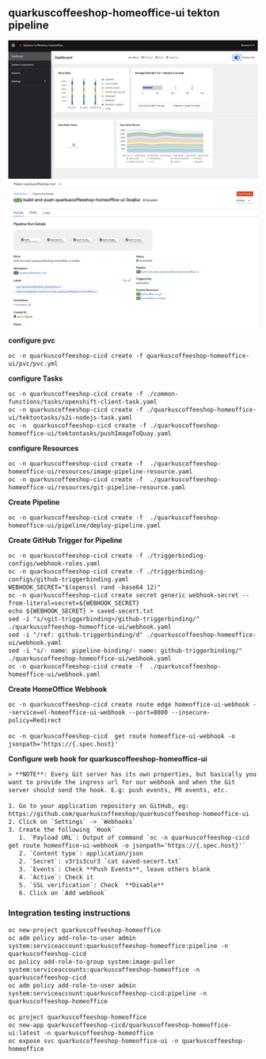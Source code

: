 
## quarkuscoffeeshop-homeoffice-ui tekton pipeline

![homeoffice-dashboard](../images/homeoffice-dashboard.png)
![homeoffice-ui-pipeline](../images/homeoffice-ui-pipeline.png)

**configure pvc**
```
oc -n quarkuscoffeeshop-cicd create -f quarkuscoffeeshop-homeoffice-ui/pvc/pvc.yml
```

**configure Tasks**
```
oc -n quarkuscoffeeshop-cicd create -f ./common-functions/tasks/openshift-client-task.yaml
oc -n quarkuscoffeeshop-cicd create -f ./quarkuscoffeeshop-homeoffice-ui/tektontasks/s2i-nodejs-task.yaml
oc -n  quarkuscoffeeshop-cicd create -f ./quarkuscoffeeshop-homeoffice-ui/tektontasks/pushImageToQuay.yaml
```

**configure Resources**
```
oc -n quarkuscoffeeshop-cicd create -f  ./quarkuscoffeeshop-homeoffice-ui/resources/image-pipeline-resource.yaml
oc -n quarkuscoffeeshop-cicd create -f  ./quarkuscoffeeshop-homeoffice-ui/resources/git-pipeline-resource.yaml
```

**Create Pipeline**
```
oc -n quarkuscoffeeshop-cicd create -f  ./quarkuscoffeeshop-homeoffice-ui/pipeline/deploy-pipeline.yaml
```

**Create GitHub Trigger for Pipeline**
```
oc -n quarkuscoffeeshop-cicd create -f ./triggerbinding-configs/webhook-roles.yaml
oc -n quarkuscoffeeshop-cicd create -f ./triggerbinding-configs/github-triggerbinding.yaml
WEBHOOK_SECRET="$(openssl rand -base64 12)"
oc -n quarkuscoffeeshop-cicd create secret generic webhook-secret --from-literal=secret=${WEBHOOK_SECRET}
echo ${WEBHOOK_SECRET} > saved-secert.txt
sed -i "s/<git-triggerbinding>/github-triggerbinding/" ./quarkuscoffeeshop-homeoffice-ui/webhook.yaml
sed -i "/ref: github-triggerbinding/d" ./quarkuscoffeeshop-homeoffice-ui/webhook.yaml
sed -i "s/- name: pipeline-binding/- name: github-triggerbinding/" ./quarkuscoffeeshop-homeoffice-ui/webhook.yaml
oc -n quarkuscoffeeshop-cicd create -f  ./quarkuscoffeeshop-homeoffice-ui/webhook.yaml
```

**Create HomeOffice Webhook**
```
oc -n quarkuscoffeeshop-cicd create route edge homeoffice-ui-webhook --service=el-homeoffice-ui-webhook --port=8080 --insecure-policy=Redirect

oc -n quarkuscoffeeshop-cicd  get route homeoffice-ui-webhook -o jsonpath='https://{.spec.host}'

```

**Configure web hook for quarkuscoffeeshop-homeoffice-ui**

    > **NOTE**: Every Git server has its own properties, but basically you want to provide the ingress url for our webhook and when the Git server should send the hook. E.g: push events, PR events, etc.

    1. Go to your application repository on GitHub, eg: https://github.com/quarkuscoffeeshop/quarkuscoffeeshop-homeoffice-ui
    2. Click on `Settings` -> `Webhooks`
    3. Create the following `Hook`
       1. `Payload URL`: Output of command `oc -n quarkuscoffeeshop-cicd  get route homeoffice-ui-webhook -o jsonpath='https://{.spec.host}'`
       2. `Content type`: application/json
       2. `Secret`: v3r1s3cur3 `cat saved-secert.txt`
       3. `Events`: Check **Push Events**, leave others blank
       4. `Active`: Check it
       5. `SSL verification`: Check  **Disable**
       6. Click on `Add webhook`


### Integration testing instructions 
```
oc new-project quarkuscoffeeshop-homeoffice
oc adm policy add-role-to-user admin system:serviceaccount:quarkuscoffeeshop-homeoffice:pipeline -n quarkuscoffeeshop-cicd
oc policy add-role-to-group system:image-puller system:serviceaccounts:quarkuscoffeeshop-homeoffice -n quarkuscoffeeshop-cicd
oc adm policy add-role-to-user admin system:serviceaccount:quarkuscoffeeshop-cicd:pipeline -n quarkuscoffeeshop-homeoffice

oc project quarkuscoffeeshop-homeoffice
oc new-app quarkuscoffeeshop-cicd/quarkuscoffeeshop-homeoffice-ui:latest -n quarkuscoffeeshop-homeoffice
oc expose svc quarkuscoffeeshop-homeoffice-ui -n quarkuscoffeeshop-homeoffice
```

